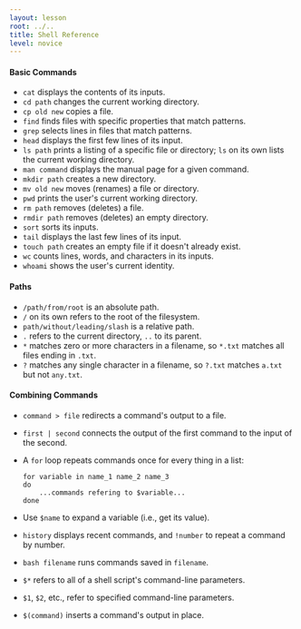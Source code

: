 ```yaml
---
layout: lesson
root: ../..
title: Shell Reference
level: novice
---
```

#### Basic Commands

*   `cat` displays the contents of its inputs.
*   `cd path` changes the current working directory.
*   `cp old new` copies a file.
*   `find` finds files with specific properties that match patterns.
*   `grep` selects lines in files that match patterns.
*   `head` displays the first few lines of its input.
*   `ls path` prints a listing of a specific file or directory; `ls` on its own lists the current working directory.
*   `man command` displays the manual page for a given command.
*   `mkdir path` creates a new directory.
*   `mv old new` moves (renames) a file or directory.
*   `pwd` prints the user's current working directory.
*   `rm path` removes (deletes) a file.
*   `rmdir path` removes (deletes) an empty directory.
*   `sort` sorts its inputs.
*   `tail` displays the last few lines of its input.
*   `touch path` creates an empty file if it doesn't already exist.
*   `wc` counts lines, words, and characters in its inputs.
*   `whoami` shows the user's current identity.

#### Paths

*   `/path/from/root` is an absolute path.
*   `/` on its own refers to the root of the filesystem.
*   `path/without/leading/slash` is a relative path.
*   `.` refers to the current directory, `..` to its parent.
*   `*` matches zero or more characters in a filename, so `*.txt` matches all files ending in `.txt`.
*   `?` matches any single character in a filename, so `?.txt` matches `a.txt` but not `any.txt`.

#### Combining Commands

*   `command > file` redirects a command's output to a file.
*   `first | second` connects the output of the first command to the input of the second.
*   A `for` loop repeats commands once for every thing in a list:

        for variable in name_1 name_2 name_3
        do
            ...commands refering to $variable...
        done

*   Use `$name` to expand a variable (i.e., get its value).
*   `history` displays recent commands, and `!number` to repeat a command by number.
*   `bash filename` runs commands saved in `filename`.
*   `$*` refers to all of a shell script's command-line parameters.
*   `$1`, `$2`, etc., refer to specified command-line parameters.
*   `$(command)` inserts a command's output in place.
